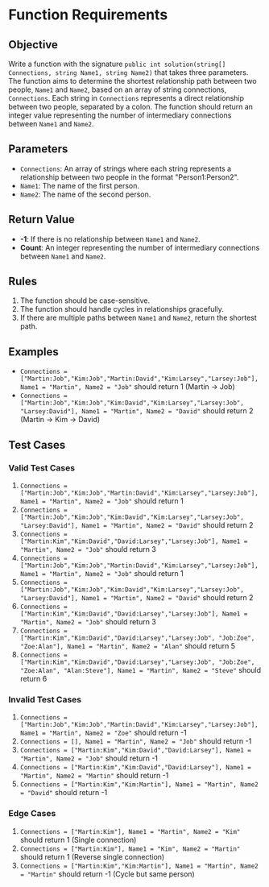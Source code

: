# Function Requirements

## Objective
Write a function with the signature `public int solution(string[] Connections, string Name1, string Name2)` that takes three parameters. The function aims to determine the shortest relationship path between two people, `Name1` and `Name2`, based on an array of string connections, `Connections`. Each string in `Connections` represents a direct relationship between two people, separated by a colon. The function should return an integer value representing the number of intermediary connections between `Name1` and `Name2`.

## Parameters
- `Connections`: An array of strings where each string represents a relationship between two people in the format "Person1:Person2".
- `Name1`: The name of the first person.
- `Name2`: The name of the second person.

## Return Value
- **-1**: If there is no relationship between `Name1` and `Name2`.
- **Count**: An integer representing the number of intermediary connections between `Name1` and `Name2`.

## Rules
1. The function should be case-sensitive.
2. The function should handle cycles in relationships gracefully.
3. If there are multiple paths between `Name1` and `Name2`, return the shortest path.

## Examples
- `Connections = ["Martin:Job","Kim:Job","Martin:David","Kim:Larsey","Larsey:Job"], Name1 = "Martin", Name2 = "Job"` should return 1 (Martin -> Job)
- `Connections = ["Martin:Job","Kim:Job","Kim:David","Kim:Larsey","Larsey:Job", "Larsey:David"], Name1 = "Martin", Name2 = "David"` should return 2 (Martin -> Kim -> David)

## Test Cases

### Valid Test Cases
1. `Connections = ["Martin:Job","Kim:Job","Martin:David","Kim:Larsey","Larsey:Job"], Name1 = "Martin", Name2 = "Job"` should return 1
1. `Connections = ["Martin:Job","Kim:Job","Kim:David","Kim:Larsey","Larsey:Job", "Larsey:David"], Name1 = "Martin", Name2 = "David"` should return 2
1. `Connections = ["Martin:Kim","Kim:David","David:Larsey","Larsey:Job"], Name1 = "Martin", Name2 = "Job"` should return 3
1. `Connections = ["Martin:Job","Kim:Job","Martin:David","Kim:Larsey","Larsey:Job"], Name1 = "Martin", Name2 = "Job"` should return 1
1. `Connections = ["Martin:Job","Kim:Job","Kim:David","Kim:Larsey","Larsey:Job", "Larsey:David"], Name1 = "Martin", Name2 = "David"` should return 2
1. `Connections = ["Martin:Kim","Kim:David","David:Larsey","Larsey:Job"], Name1 = "Martin", Name2 = "Job"` should return 3
1. `Connections = ["Martin:Kim","Kim:David","David:Larsey","Larsey:Job", "Job:Zoe", "Zoe:Alan"], Name1 = "Martin", Name2 = "Alan"` should return 5
1. `Connections = ["Martin:Kim","Kim:David","David:Larsey","Larsey:Job", "Job:Zoe", "Zoe:Alan", "Alan:Steve"], Name1 = "Martin", Name2 = "Steve"` should return 6
### Invalid Test Cases
1. `Connections = ["Martin:Job","Kim:Job","Martin:David","Kim:Larsey","Larsey:Job"], Name1 = "Martin", Name2 = "Zoe"` should return -1
2. `Connections = [], Name1 = "Martin", Name2 = "Job"` should return -1
3. `Connections = ["Martin:Kim","Kim:David","David:Larsey"], Name1 = "Martin", Name2 = "Job"` should return -1
4. `Connections = ["Martin:Kim","Kim:David","David:Larsey"], Name1 = "Martin", Name2 = "Martin"` should return -1
5. `Connections = ["Martin:Kim","Kim:Martin"], Name1 = "Martin", Name2 = "David"` should return -1

### Edge Cases
1. `Connections = ["Martin:Kim"], Name1 = "Martin", Name2 = "Kim"` should return 1 (Single connection)
2. `Connections = ["Martin:Kim"], Name1 = "Kim", Name2 = "Martin"` should return 1 (Reverse single connection)
3. `Connections = ["Martin:Kim","Kim:Martin"], Name1 = "Martin", Name2 = "Martin"` should return -1 (Cycle but same person)
